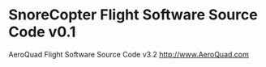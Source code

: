 SnoreCopter Flight Software Source Code v0.1
===========

AeroQuad Flight Software Source Code v3.2
http://www.AeroQuad.com


